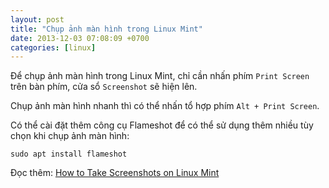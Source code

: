 ```yaml
---
layout: post
title: "Chụp ảnh màn hình trong Linux Mint"
date: 2013-12-03 07:08:09 +0700
categories: [linux]
---
```


Để chụp ảnh màn hình trong Linux Mint, chỉ cần nhấn phím `Print Screen` trên bàn phím, cửa sổ  `Screenshot` sẽ hiện lên.  

Chụp ảnh màn hình nhanh thì có thể nhấn tổ hợp phím `Alt + Print Screen`.  

Có thể cài đặt thêm công cụ Flameshot để có thể sử dụng thêm nhiều tùy chọn khi chụp ảnh màn hình:  
```shell
sudo apt install flameshot
```  

Đọc thêm: [How to Take Screenshots on Linux Mint](https://linuxhint.com/screenshots_linux_mint/)